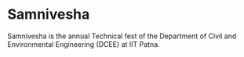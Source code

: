 # Samnivesha
Samnivesha is the annual Technical fest of the Department of Civil and Environmental Engineering (DCEE) at IIT Patna.
